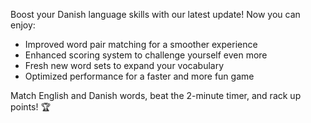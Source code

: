 Boost your Danish language skills with our latest update! Now you can enjoy:

* Improved word pair matching for a smoother experience
* Enhanced scoring system to challenge yourself even more
* Fresh new word sets to expand your vocabulary
* Optimized performance for a faster and more fun game

Match English and Danish words, beat the 2-minute timer, and rack up points! 🏆
